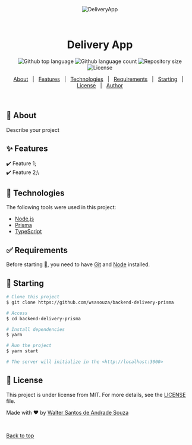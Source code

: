 <div align="center" id="top"> 
  <img src="./.github/app.gif" alt="DeliveryApp" />

&#xa0;

  <!-- <a href="https://delivery.netlify.app">Demo</a> -->
</div>

<h1 align="center">Delivery App</h1>

<p align="center">
  <img alt="Github top language" src="https://img.shields.io/github/languages/top/wsasouza/backend-delivery-prisma?color=56BEB8">

  <img alt="Github language count" src="https://img.shields.io/github/languages/count/wsasouza/backend-delivery-prisma?color=56BEB8">

  <img alt="Repository size" src="https://img.shields.io/github/repo-size/wsasouza/backend-delivery-prisma?color=56BEB8">

  <img alt="License" src="https://img.shields.io/github/license/wsasouza/backend-delivery-prisma?color=56BEB8">  
</p>

<p align="center">
  <a href="#dart-about">About</a> &#xa0; | &#xa0; 
  <a href="#sparkles-features">Features</a> &#xa0; | &#xa0;
  <a href="#rocket-technologies">Technologies</a> &#xa0; | &#xa0;
  <a href="#white_check_mark-requirements">Requirements</a> &#xa0; | &#xa0;
  <a href="#checkered_flag-starting">Starting</a> &#xa0; | &#xa0;
  <a href="#memo-license">License</a> &#xa0; | &#xa0;
  <a href="https://github.com/wsasouza" target="_blank">Author</a>
</p>

<br>

## :dart: About

Describe your project

## ✨ Features

✔️ Feature 1;\
✔️ Feature 2;\

## 🚀 Technologies

The following tools were used in this project:

- [Node.js](https://nodejs.org/en/)
- [Prisma](https://www.prisma.io/)
- [TypeScript](https://www.typescriptlang.org/)

## ✅ Requirements

Before starting 🏁, you need to have [Git](https://git-scm.com) and [Node](https://nodejs.org/en/) installed.

## 🏁 Starting

```bash
# Clone this project
$ git clone https://github.com/wsasouza/backend-delivery-prisma

# Access
$ cd backend-delivery-prisma

# Install dependencies
$ yarn

# Run the project
$ yarn start

# The server will initialize in the <http://localhost:3000>
```

## 📝 License

This project is under license from MIT. For more details, see the [LICENSE](LICENSE.md) file.

Made with ❤️ by <a href="https://github.com/wsasouza" target="_blank">Walter Santos de Andrade Souza</a>

&#xa0;

<a href="#top">Back to top</a>

